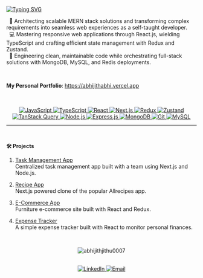    [![Typing SVG](https://readme-typing-svg.herokuapp.com?font=Architects+Daughter&color=7AF79A&size=30&lines=Hey!+My+self+Abhijith!;I'm+a+MERN+Stack+Developer...;An+Aspiring+Fullstack+developer+from+india)](https://git.io/typing-svg)



&nbsp;&nbsp;🚀 Architecting scalable MERN stack solutions and transforming complex requirements into seamless web experiences as a self-taught developer.  
&nbsp;&nbsp;💻 Mastering responsive web applications through React.js, wielding TypeScript and crafting efficient state management with Redux and Zustand.  
&nbsp;&nbsp;🌟 Engineering clean, maintainable code while orchestrating full-stack solutions with MongoDB, MySQL, and Redis deployments.  



<br>

**My Personal Portfolio**: https://abhijithabhi.vercel.app

<br>
<br>


<div align="center">
  <a href="https://developer.mozilla.org/en-US/docs/Web/JavaScript">
    <img alt="JavaScript" src="https://img.shields.io/badge/JavaScript-F7DF1E?style=for-the-badge&logo=javascript&logoColor=black"/>
  </a>
  <a href="https://www.typescriptlang.org/">
    <img alt="TypeScript" src="https://img.shields.io/badge/TypeScript-3178C6?style=for-the-badge&logo=typescript&logoColor=white"/>
  </a>
  <a href="https://react.dev/">
    <img alt="React" src="https://img.shields.io/badge/React-61DAFB?style=for-the-badge&logo=react&logoColor=black"/>
  </a>
  <a href="https://nextjs.org/">
    <img alt="Next.js" src="https://img.shields.io/badge/Next.js-000000?style=for-the-badge&logo=next.js&logoColor=white"/>
  </a>
  <a href="https://redux.js.org/">
    <img alt="Redux" src="https://img.shields.io/badge/Redux-764ABC?style=for-the-badge&logo=redux&logoColor=white"/>
  </a>
  <a href="https://zustand-demo.pmnd.rs/">
    <img alt="Zustand" src="https://img.shields.io/badge/Zustand-FF5733?style=for-the-badge&logo=zustand&logoColor=white"/>
  </a>
  <a href="https://tanstack.com/query/latest">
    <img alt="TanStack Query" src="https://img.shields.io/badge/TanStack_Query-FF4154?style=for-the-badge&logo=react-query&logoColor=white"/>
  </a>
  <a href="https://nodejs.org/">
    <img alt="Node.js" src="https://img.shields.io/badge/Node.js-339933?style=for-the-badge&logo=node.js&logoColor=white"/>
  </a>
  <a href="https://expressjs.com/">
    <img alt="Express.js" src="https://img.shields.io/badge/Express.js-000000?style=for-the-badge&logo=express&logoColor=white"/>
  </a>
  <a href="https://www.mongodb.com/">
    <img alt="MongoDB" src="https://img.shields.io/badge/MongoDB-47A248?style=for-the-badge&logo=mongodb&logoColor=white"/>
  </a>
  <a href="https://git-scm.com/">
    <img alt="Git" src="https://img.shields.io/badge/Git-F05032?style=for-the-badge&logo=git&logoColor=white"/>
  </a>
 
  <a href="https://www.mysql.com/">
    <img alt="MySQL" src="https://img.shields.io/badge/MySQL-4479A1?style=for-the-badge&logo=mysql&logoColor=white"/>
  </a>
</div>


<hr/>
<br>

**🛠️ Projects**
1. [Task Management App](https://github.com/abhijithjithu0007/Doque-client.git)  
    Centralized task management app built with a team using Next.js and Node.js.

2. [Recipe App](https://github.com/abhijithjithu0007/Allrecipes-clone-client.git)  
   Next.js powered clone of the popular Allrecipes app.

3. [E-Commerce App](https://github.com/abhijithjithu0007/Furniqo-E-Commerce.git)  
   Furniture e-commerce site built with React and Redux.

4. [Expense Tracker](https://github.com/abhijithjithu0007/Vault-IQ-expense-tracker.git)  
   A simple expense tracker built with React to monitor personal finances.

<br>

<p align="center"><img src="https://github-readme-stats.vercel.app/api?username=abhijithjithu0007&theme=gruvbox" alt="abhijithjithu0007"  /></p>

<br>

<div align="center">
  <a href="https://linkedin.com/in/abhijith--v" target="_blank">
    <img src="https://img.shields.io/badge/linkedin-%231E77B5.svg?&style=for-the-badge&logo=linkedin&logoColor=white" alt="LinkedIn" style="margin-bottom: 5px;" />
  </a>
  <a href="mailto:abhijithabhi36151@gmail.com" target="_blank">
    <img src="https://img.shields.io/badge/email-%23EA4335.svg?&style=for-the-badge&logo=gmail&logoColor=white" alt="Email" style="margin-bottom: 5px;" />
  </a>
</div>







